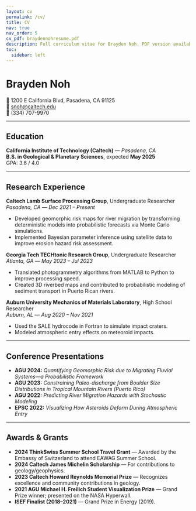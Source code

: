 ```yaml
---
layout: cv
permalink: /cv/
title: CV
nav: true
nav_order: 5
cv_pdf: braydennohresume.pdf
description: Full curriculum vitae for Brayden Noh. PDF version available above.
toc:
  sidebar: left
---
```


# Brayden Noh

📍 1200 E California Blvd, Pasadena, CA 91125  
📧 [snoh@caltech.edu](mailto:snoh@caltech.edu)  
📱 (334) 707-9970  

---

## Education

**California Institute of Technology (Caltech)** — *Pasadena, CA*  
**B.S. in Geological & Planetary Sciences**, expected **May 2025**  
GPA: 3.6 / 4.0

---

## Research Experience

**Caltech Lamb Surface Processing Group**, Undergraduate Researcher  
*Pasadena, CA* — *Dec 2021 – Present*  
- Developed geomorphic risk maps for river migration by transforming deterministic models into probabilistic forecasts via Monte Carlo simulations.  
- Implemented Bayesian parameter inference using satellite data to improve erosion hazard risk assessment.  

**Georgia Tech TECHtonic Research Group**, Undergraduate Researcher  
*Atlanta, GA* — *May 2023 – Jul 2023*  
- Translated photogrammetry algorithms from MATLAB to Python to improve processing speed.  
- Created 3D riverbed maps and contributed to probabilistic modeling of sediment transport in Puerto Rican rivers.

**Auburn University Mechanics of Materials Laboratory**, High School Researcher  
*Auburn, AL* — *Aug 2020 – Nov 2021*  
- Used the SALE hydrocode in Fortran to simulate impact craters.  
- Modeled atmospheric entry effects on meteoroid impacts.

---

## Conference Presentations

- **AGU 2024:** *Quantifying Geomorphic Risk due to Migrating Fluvial Systems—a Probabilistic Framework*  
- **AGU 2023:** *Constraining Paleo-discharge from Boulder Size Distributions in Tropical Mountain Rivers (Puerto Rico)*  
- **AGU 2022:** *Predicting River Migration Hazards with Stochastic Modeling*  
- **EPSC 2022:** *Visualizing How Asteroids Deform During Atmospheric Entry*

---

## Awards & Grants

- **2024 ThinkSwiss Summer School Travel Grant** — Awarded by the Embassy of Switzerland to attend EAWAG Summer School.  
- **2024 Caltech James Michelin Scholarship** — For contributions to geology/geophysics.  
- **2023 Caltech Howard Reynolds Memorial Prize** — Recognizes excellence and community contributions in geology.  
- **2021 AGU Michael H. Freilich Student Visualization Prize** — Grand Prize winner; presented on the NASA Hyperwall.  
- **ISEF Finalist (2018–2021)** — Grand Prize in Energy (2019).
